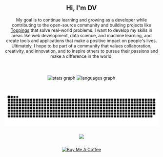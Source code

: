<h2 align="center">Hi, I'm DV</h2>

<p align="center">My goal is to continue learning and growing as a developer while contributing to the open-source community and building projects like <a href="http://github.com/enrich-platforms/toppings">Toppings</a> that solve real-world problems. I want to develop my skills in areas like web development, data science, and machine learning, and create tools and applications that make a positive impact on people's lives. Ultimately, I hope to be part of a community that values collaboration, creativity, and innovation, and to inspire others to pursue their passions and make a difference in the world.</p>
<br />

###

<div align="center">
  <img src="https://github-readme-stats.vercel.app/api?username=DarhkVoyd&hide_title=false&hide_rank=false&show_icons=true&include_all_commits=true&count_private=true&disable_animations=false&theme=dracula&locale=en&hide_border=false" height="150" alt="stats graph"  />
  <img src="https://github-readme-stats.vercel.app/api/top-langs?username=DarhkVoyd&locale=en&hide_title=false&layout=compact&hide=php,css,html,roff&card_width=320&langs_count=5&theme=dracula&hide_border=false" height="150" alt="languages graph"  />
</div>

###

<br clear="both">

<div align="center">
  <picture>
    <source media="(prefers-color-scheme: dark)" srcset="https://raw.githubusercontent.com/DarhkVoyd/DarhkVoyd/output/snake.svg" />
    <img alt="github-snake" src="https://raw.githubusercontent.com/DarhkVoyd/DarhkVoyd/output/snake.svg" />
  </picture>
</div> 

###

<div align="center">
  <img src="https://profile-counter.glitch.me/DarhkVoyd/count.svg?"  />
</div> 

###

<div align="center">
  <a href="https://www.buymeacoffee.com/darhkvoyd" target="_blank">
    <img src="https://cdn.buymeacoffee.com/buttons/default-orange.png" alt="Buy Me A Coffee" height="41" width="174">
  </a>
</div>





